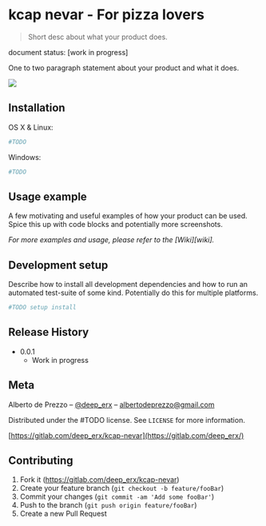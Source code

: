 # kcap nevar - For pizza lovers
> Short desc about what your product does.

document status: [work in progress]

One to two paragraph statement about your product and what it does.

![](header.png)

## Installation

OS X & Linux:

```sh
#TODO
```

Windows:

```sh
#TODO
```

## Usage example

A few motivating and useful examples of how your product can be used. Spice this up with code blocks and potentially more screenshots.

_For more examples and usage, please refer to the [Wiki][wiki]._

## Development setup

Describe how to install all development dependencies and how to run an automated test-suite of some kind. Potentially do this for multiple platforms.

```sh
#TODO setup install

```

## Release History

* 0.0.1
    * Work in progress

## Meta

Alberto de Prezzo – [@deep_erx](https://twitter.com/deep_erx) – albertodeprezzo@gmail.com

Distributed under the #TODO license. See ``LICENSE`` for more information.

[https://gitlab.com/deep_erx/kcap-nevar](https://gitlab.com/deep_erx/)

## Contributing

1. Fork it (<https://gitlab.com/deep_erx/kcap-nevar>)
2. Create your feature branch (`git checkout -b feature/fooBar`)
3. Commit your changes (`git commit -am 'Add some fooBar'`)
4. Push to the branch (`git push origin feature/fooBar`)
5. Create a new Pull Request

<!-- Markdown link & img dfn's -->

